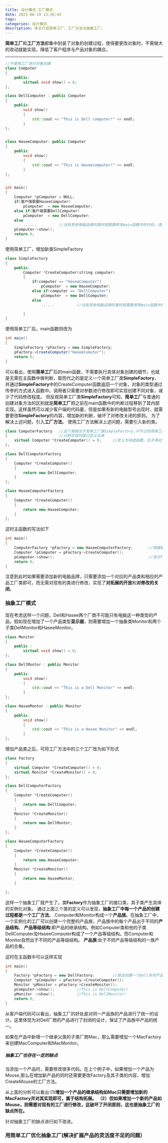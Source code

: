 ```yaml
---
title: 设计模式-工厂模式
date: 2021-06-19 13:26:43
tags:
categories: 设计模式
description: 本文介绍简单工厂、工厂方法与抽象工厂。
---
```


**简单工厂**和**工厂方法**都集中封装了对象的创建过程，使得要更改对象时，不需做大的改动就能实现，降低了客户程序与产品对象的耦合。

---

```cpp
//不使用工厂进行对象创建
class Computer
{
	public:
		virtual void show() = 0;
};

class DellComputer : public Computer
{
	public:
		void show()
		{
			std::cout << "This is Dell computer!" << endl;
		}
};


class HaseeComputer: public Computer
{
	public:
		void show()
		{
			std::cout << "This is Haseecomputer!" << endl;
		}
};


int main()
{
	Computer *pComputer = NULL;
	if(客户端需要HaseeComputer)
		pComputer  = new HaseeComputer;
	else if(客户端需要DellComputer)
		pComputer  = new DellComputer;
	else
		......			//当有其他电脑品牌的类时就需要修改main函数中的代码，违背了对扩展开放，对修改关闭的原则
	pComputer->show();
	return 0;
}

```
使用简单工厂，增加新类SimpleFactory
```cpp
class SimpleFactory
{
	public:
		Computer *CreateComputer(string computer)
		{
			if(computer == "HaseeComputer")
				pComputer  = new HaseeComputer;
			else if(computer == "DellComputer")
				pComputer  = new DellComputer;
			else
				......			//当有其他电脑品牌的类时就需要修改main函数中的代码，违背了对扩展开放，对修改关闭的原则

		}
}
```
使用简单工厂后，main函数则改为
```java
int main()
{
	SimpleFactory *pFactory = new SimpleFactory;
	pFactory->CreateComputer("HaseeComuter");
	return 0;
}
```
可以看出，使用**简单工厂**后的main函数，不需要执行具体对象创建的细节，也就是无需在主函数中做判断，取而代之的是定义一个简单工厂类**SimpleFactory**，并通过**SimpleFactory**中的CreateComputer函数返回一个对象，对象的类型通过传参的方式进入函数中。调用者只需要对参数进行修改即可实现创建不同对象，减少了代码修改程度。
但反观简单工厂类**SimpleFactory**可知，**简单工厂**与普通的创建对象方法的区别就是**简单工厂**把之前在main函数中的判断过程移到了其内部实现。这样虽然可以减少客户端的代码量，但是如果有新的电脑型号出现时，就需要更改**SimpleFactory**的内容，增加新的判断，破坏了对修改关闭的原则。
为了解决上述问题，引入**工厂方法**。
使用工厂方法解决上述问题，需要引入新的类。
```cpp
class ComputerFactory	//这个类相当于简单工厂类SimpleFactory,只不过将简单工厂中的实现延迟到了子类
{						//只把实现的接口定义出来
	virtual Computer *CreateComputer() = 0;		//定义为纯虚函数，在子类对该函数进行实现。
};

class DellComputerFactory
{
	Computer *CreateComputer()
	{
		return new DellComputer;
	}
};

class HaseeComputerFactory
{
	Computer *CreateComputer()
	{
		return new HaseeComputer;
	}
};
```
这时主函数的写法如下
```cpp
int main()
{
	ComputerFactory *pFactory = new HaseeComputerFactory;		//根据需要定义对应工厂
	Computer *pComputer = pFactory->CreateComputer();
	pComputer->show();											//显示This is Haseecomputer!
	return 0;
}
```
注意到此时如果需要添加新的电脑品牌，只需要添加一个对应的产品类和相应的产品工厂类即可，而无需对现有的类进行修改，实现了**对拓展的开放**和**对修改的关闭**。

### 抽象工厂模式
现在考虑这样一个问题，Dell和Hasee两个厂商不可能只有电脑这一种类型的产品，假如现在增加了一个产品类型**显示器**，则需要增加一个抽象类Monitor和两个子类DellMonitor和HaseeMonitor。
```cpp
class Monitor
{
	public :
		virtual void show() = 0;
};

class DellMontor : public Monitor
{
	public:
		void show()
		{
			std::cout << "This is a Dell Monitor" << endl;
		}
};

class HaseeMontor : public Monitor
{
	public:
		void show()
		{
			std::cout << "This is a Hasee Monitor" << endl;
		}
};
```
增加产品类之后，可将工厂方法中的三个工厂改为如下形式
```cpp
class Factory
{
	virtual Computer *CreateComputer() = 0;
	virtual Monitor *CreateMonitor() = 0;
};

class DellComputerFactory
{
	Computer *CreateComputer()
	{
		return new DellComputer;
	}
	Monitor *CreateMonitor()
	{
		return new DellMontor;
	}
};

class HaseeComputerFactory
{
	Computer *CreateComputer()
	{
		return new HaseeComputer;
	}
	Monitor *CreateMonitor()
	{
		return new HaseeMontor;
	}

};
```

这样一个抽象工厂就产生了。类**Factory**作为抽象工厂的接口类，其子类产生具体的实例化对象。
通过上面三个类的定义可以发现，**抽象工厂中每一个产品的创建过程都是一个工厂方法**。
Computer和Monitor构成一个**产品族**。在抽象工厂中，一个实例化的工厂可以创建一个完整的产品族，产品族中的每个产品出于不同的**产品结构**。
**产品等级结构**:即产品的继承结构。例如Computer类和他的子类DellComputer及HaseeComputer构成了一个产品等级结构。而Computer和Monitor自然出于不同的产品等级结构。
**产品族**:处于不同产品等级结构的一族产品的合集。

这时在主函数中可以这样实现
```cpp
int main()
{
	Factory *pFactory = new DellFactory;		//假设创建一个Dell系列产品
	Computer *pComputer = pFactory->CreateComputer();
	Monitor *pMonitor = pFactory->CreateMonitor();
	pComputer->show();			//This is DellComputer!
	pMonitor ->show();			//This is DellMonitor!
	return 0;
}
```
从客户端代码可以看出，抽象工厂的好处是对同一产品族的产品进行了统一的设计。这里体现为对Dell厂商的产品进行了封闭的设计，保证了产品族中产品的统一。

如果在产品中新增一个继承父类的子类厂商Mac，那么需要增加一个MacFactory来创建MacComputer和MacMonitor。
##### 抽象工厂也存在一定的缺点
当添加一个产品时，需要修改很多代码。在上个例子中，如果增加一个产品为Mouse,那么在增加新产品的同时还需要更改Factory及其子类的内容，增加CreateMouse的工厂方法。


从上面的分析可以看出:(1)**增加一个产品的继承结构如Mac只需要增加新的MacFactory并对其实现即可，属于结构拓展。**
									**（2）但如果增加一个新的产品如Mouse，则需要对现有的工厂进行修改，这破坏了开闭原则，这也是抽象工厂的缺点所在。**


针对抽象工厂的缺点进行如下改进。
### 用简单工厂优化抽象工厂(解决扩展产品的灵活度不足的问题）
